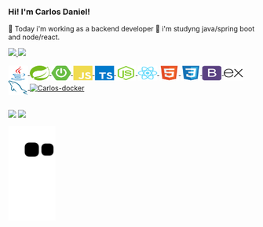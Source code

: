 ### Hi! I'm Carlos Daniel!


🔭 Today i'm working as a backend developer
🌱 i'm studyng java/spring boot and node/react.
 <div>
  <a href="https://github.com/CarlosDanielS3">
  <img height="180em" src="https://github-readme-stats.vercel.app/api?username=CarlosDanielS3&show_icons=true&theme=NightOwl&include_all_commits=true&count_private=true"/>
  <img height="180em" src="https://github-readme-stats.vercel.app/api/top-langs/?username=CarlosDanielS3&layout=compact&langs_count=7&theme=NightOwl"/>
</div>
<div style="display: inline_block"><br>
  
  <img align="center" alt="Carlos-java" height="30" width="40" src="https://raw.githubusercontent.com/devicons/devicon/master/icons/java/java-original.svg">
  <img align="center" alt="Carlos-spring" height="30" width="40" src="https://raw.githubusercontent.com/devicons/devicon/master/icons/spring/spring-original.svg">
  <img align="center" alt="Carlos-springboot" height="30" width="40" src="https://raw.githubusercontent.com/thalesmacena/thalesmacena/master/.github/springboot-icon.svg">
  <img align="center" alt="Carlos-Js" height="30" width="40" src="https://raw.githubusercontent.com/devicons/devicon/master/icons/javascript/javascript-plain.svg">
  <img align="center" alt="Carlos-Ts" height="30" width="40" src="https://raw.githubusercontent.com/devicons/devicon/master/icons/typescript/typescript-plain.svg">
  <img align="center" alt="Carlos-nodejs" height="30" width="40" src="https://raw.githubusercontent.com/devicons/devicon/master/icons/nodejs/nodejs-original.svg">
  <img align="center" alt="Carlos-React" height="30" width="40" src="https://raw.githubusercontent.com/devicons/devicon/master/icons/react/react-original.svg">
  <img align="center" alt="Carlos-HTML" height="30" width="40" src="https://raw.githubusercontent.com/devicons/devicon/master/icons/html5/html5-original.svg">
  <img align="center" alt="Carlos-CSS" height="30" width="40" src="https://raw.githubusercontent.com/devicons/devicon/master/icons/css3/css3-original.svg">
  <img align="center" alt="Carlos-bootstrap" height="30" width="40" src="https://raw.githubusercontent.com/devicons/devicon/master/icons/bootstrap/bootstrap-plain.svg">
  <img align="center" alt="Carlos-express" height="30" width="40" src="https://raw.githubusercontent.com/devicons/devicon/master/icons/express/express-original.svg">
  <img align="center" alt="Carlos-mysql" height="30" width="40" src="https://raw.githubusercontent.com/devicons/devicon/master/icons/mysql/mysql-original.svg">
  <img align="center" alt="Carlos-docker" height="30" width="40" src="https://d1q6f0aelx0por.cloudfront.net/product-logos/library-docker-logo.png">

  ##
 
<div> 
  <a href = "mailto:gordonkoerich@gmail.com"><img src="https://img.shields.io/badge/-Gmail-%23333?style=for-the-badge&logo=gmail&logoColor=white" target="_blank"></a>
  <a href="https://www.linkedin.com/in/carlos-daniel-technology-enthusiast/" target="_blank"><img src="https://img.shields.io/badge/-LinkedIn-%230077B5?style=for-the-badge&logo=linkedin&logoColor=white" target="_blank"></a> 
 
  ![Snake animation](https://github.com/CarlosDanielS3/CarlosDanielS3/blob/output/github-contribution-grid-snake.svg)
 
</div>

